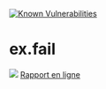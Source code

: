 [![Known Vulnerabilities](https://snyk.io/test/github/l1kw1d/Cookies/badge.svg?targetFile=package.json)](https://snyk.io/test/github/l1kw1d/Cookies?targetFile=package.json)
# ex.fail

![](https://ex.fail/assets/lighthouse-report.ex.fail.png)
[Rapport en ligne](https://lighthouse-dot-webdotdevsite.appspot.com//lh/html?url=https://ex.fail)
